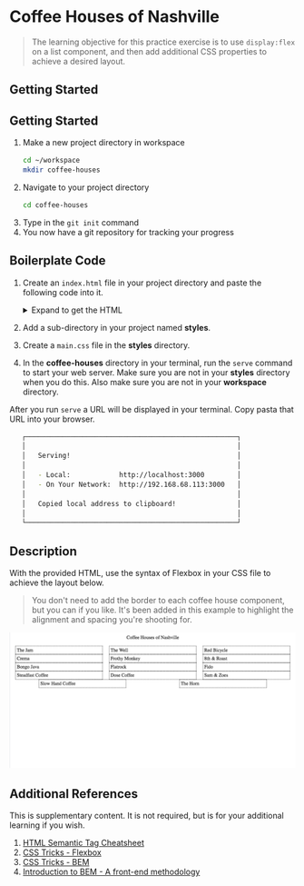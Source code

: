 # Coffee Houses of Nashville

> The learning objective for this practice exercise is to use `display:flex` on a list component, and then add additional CSS properties to achieve a desired layout.

## Getting Started

## Getting Started

1. Make a new project directory in workspace
    ```sh
    cd ~/workspace
    mkdir coffee-houses
    ```
2. Navigate to your project directory
    ```sh
    cd coffee-houses
    ```
3. Type in the `git init` command
4. You now have a git repository for tracking your progress


## Boilerplate Code

1. Create an `index.html` file in your project directory and paste the following code into it.
   <details>
      <summary>Expand to get the HTML</summary>

   ```html
   <!DOCTYPE html>
   <html lang="en">
     <head>
       <title>Nashville Coffee Houses</title>
       <link rel="stylesheet" href="styles/main.css">
     </head>
     <body>
   	<header class="pageHeader">Coffee Houses of Nashville</header>

       <section class="list">
         <article class="shop">The Jam</article>
         <article class="shop">The Well</article>
         <article class="shop">Red Bicycle</article>
         <article class="shop">Crema</article>
         <article class="shop">Frothy Monkey</article>
         <article class="shop">8th &amp; Roast</article>
         <article class="shop">Bongo Java</article>
         <article class="shop">Flatrock</article>
         <article class="shop">Fido</article>
         <article class="shop">Steadfast Coffee</article>
         <article class="shop">Dose Coffee</article>
         <article class="shop">Sam &amp; Zoes</article>
         <article class="shop">Slow Hand Coffee</article>
         <article class="shop">The Horn</article>
       </section>
     </body>
   </html>
   ```
   </details>
2. Add a sub-directory in your project named **styles**.
3. Create a `main.css` file in the **styles** directory.
4. In the **coffee-houses** directory in your terminal, run the `serve` command to start your web server. Make sure you are not in your **styles** directory when you do this. Also make sure you are not in your **workspace** directory.

After you run `serve` a URL will be displayed in your terminal. Copy pasta that URL into your browser.

```sh
   ┌────────────────────────────────────────────────────┐
   │                                                    │
   │   Serving!                                         │
   │                                                    │
   │   - Local:            http://localhost:3000        │
   │   - On Your Network:  http://192.168.68.113:3000   │
   │                                                    │
   │   Copied local address to clipboard!               │
   │                                                    │
   └────────────────────────────────────────────────────┘
```

## Description

With the provided HTML, use the syntax of Flexbox in your CSS file to achieve the layout below.

> You don't need to add the border to each coffee house component, but you can if you like. It's been added in this example to highlight the alignment and spacing you're shooting for.

![flexbox layout](./images/flexbox.png)


## Additional References

This is supplementary content. It is not required, but is for your additional learning if you wish.

1. [HTML Semantic Tag Cheatsheet](https://learn-the-web.algonquindesign.ca/topics/html-semantics-cheat-sheet/)
1. [CSS Tricks - Flexbox](https://css-tricks.com/snippets/css/a-guide-to-flexbox/)
1. [CSS Tricks - BEM](https://css-tricks.com/bem-101/)
1. [Introduction to BEM - A front-end methodology](https://www.youtube.com/watch?v=IO-4Z32O--c)
